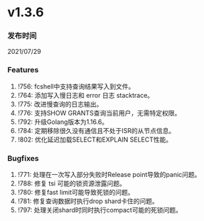 # v1.3.6

### 发布时间

2021/07/29

### Features

1. !756: fcshell中支持查询结果写入到文件。
1. !764: 添加写入慢日志和 error 日志 stacktrace。
1. !775: 改进慢查询的日志输出。
1. !776: 支持SHOW GRANTS查询当前用户，无需特定权限。
1. !792: 升级Golang版本为1.16.6。
1. !784: 定期移除很久没有通信且不处于ISR的从节点信息。
1. !802: 优化延迟加载SELECT和EXPLAIN SELECT性能。

### Bugfixes

1. !771: 处理在一次写入部分失败时Release point导致的panic问题。
1. !788: 修复 tsi 可能的锁资源泄露问题。
1. !780: 修复fast limit可能导致死锁的问题。
1. !781: 修复查询数据时执行drop shard卡住的问题。
1. !797: 处理关闭shard时同时执行compact可能的死锁问题。
